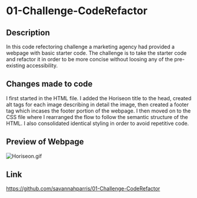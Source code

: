 # 01-Challenge-CodeRefactor

## Description
In this code refectoring challenge a marketing agency had provided a webpage with basic starter code. The challenge is to take the starter code and refactor it in order to be more concise without loosing any of the pre-existing accessibility.

## Changes made to code
I first started in the HTML file. I added the Horiseon title to the head, created alt tags for each image describing in detail the image, then created a footer tag which incases the footer portion of the webpage. I then moved on to the CSS file where I rearranged the flow to follow the semantic structure of the HTML. I also consolidated identical styling in order to avoid repetitive code.

## Preview of Webpage
![Horiseon.gif](./assets/images/Horiseon.gif)



## Link
https://github.com/savannahparris/01-Challenge-CodeRefactor